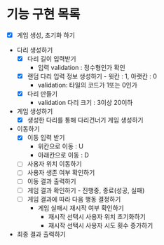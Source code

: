 # 기능 구현 목록


- [x] 게임 생성, 초기화 하기
- 다리 생성하기
  - [x] 다리 길이 입력받기
    - 입력 validation : 정수형인가 확인
  - [x] 랜덤 다리 입력 정보 생성하기 - 윗칸 : 1, 아랫칸 : 0
    - validation: 타일의 코드가 1또는 0인가
  - [x] 다리 만들기
    - validation 다리 크기 : 3이상 20이하
- 게임 생성하기
  - [x] 생성한 다리를 통해 다리건너기 게임 생성하기
- 이동하기
  - [x] 이동 입력 받기
    - 위칸으로 이동 : U
    - 아래칸으로 이동 : D
  - [ ] 사용자 위치 이동하기
  - [ ] 사용자 생존 여부 확인하기
  - [ ] 이동 결과 출력하기
  - [ ] 게임 결과 확인하기 - 진행중, 종료(성공, 실패)
  - [ ] 게임 결과에 따라 다음 행동 결정하기
    - 게임 실패시 재시작 여부 확인하기
      - 재시작 선택시 사용자 위치 초기화하기
      - 재시작 선택시 사용자 시도 횟수 증가하기
- 최종 결과 출력하기
